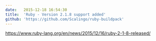 ```yaml
---
date:	2015-12-18 16:54:30
title:	'Ruby - Version 2.1.8 support added'
github: 'https://github.com/Scalingo/ruby-buildpack'
---
```


https://www.ruby-lang.org/en/news/2015/12/16/ruby-2-1-8-released/
